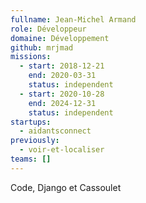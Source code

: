 ```yaml
---
fullname: Jean-Michel Armand
role: Développeur
domaine: Développement
github: mrjmad
missions:
  - start: 2018-12-21
    end: 2020-03-31
    status: independent
  - start: 2020-10-28
    end: 2024-12-31
    status: independent
startups:
  - aidantsconnect
previously:
  - voir-et-localiser
teams: []
---
```

Code, Django et Cassoulet